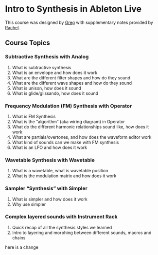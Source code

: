 # Intro to Synthesis in Ableton Live
This course was designed by [Greg](https://github.com/gregtemp) with supplementary notes provided by [Rachel](https://github.com/rrybarczyk).

## Course Topics
### Subtractive Synthesis with Analog
 1. What is subtractive synthesis
 1. What is an envelope and how does it work
 1. What are the different filter shapes and how do they sound
 1. What are the different wave shapes and how do they sound
 1. What is unison, how does it sound
 1. What is glide/glissando, how does it sound

### Frequency Modulation (FM) Synthesis with Operator
1. What is FM Synthesis
1. What is the “algorithm” (aka wiring diagram) in Operator
1. What do the different harmonic relationships sound like, how does it work
1. What are partials/overtones, and how does the waveform editor work
1. What kind of sounds can we make with FM synthesis
1. What is an LFO and how does it work

### Wavetable Synthesis with Wavetable
1. What is a wavetable, what is wavetable position
1. What is the modulation matrix and how does it work

### Sampler “Synthesis” with Simpler
1. What is simpler and how does it work
1. Why use simpler

### Complex layered sounds with Instrument Rack
1. Quick recap of all the synthesis styles we learned
1. Intro to layering and morphing between different sounds, macros and chains

here is a change
